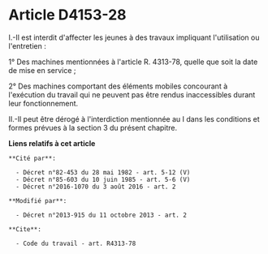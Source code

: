 # Article D4153-28

I.-Il est interdit d'affecter les jeunes à des travaux impliquant l'utilisation ou l'entretien : 

1° Des machines mentionnées à l'article R. 4313-78, quelle que soit la date de mise en service ; 

2° Des machines comportant des éléments mobiles concourant à l'exécution du travail qui ne peuvent pas être rendus
inaccessibles durant leur fonctionnement. 

II.-Il peut être dérogé à l'interdiction mentionnée au I dans les conditions et formes prévues à la section 3 du présent
chapitre.

**Liens relatifs à cet article**

	**Cité par**:

	  - Décret n°82-453 du 28 mai 1982 - art. 5-12 (V)
	  - Décret n°85-603 du 10 juin 1985 - art. 5-6 (V)
	  - Décret n°2016-1070 du 3 août 2016 - art. 2

	**Modifié par**:

	  - Décret n°2013-915 du 11 octobre 2013 - art. 2

	**Cite**:

	  - Code du travail - art. R4313-78

